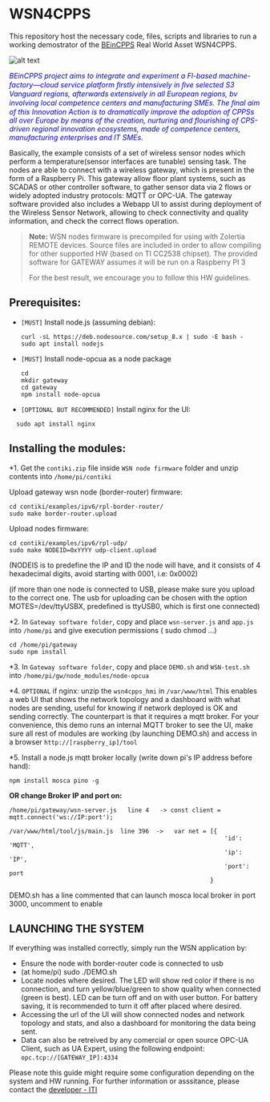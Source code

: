 # WSN4CPPS
 This repository host the necessary code, files, scripts and libraries to run a working demostrator of the [BEinCPPS](http://www.beincpps.eu/) Real World Asset WSN4CPPS. 
 
 ![alt text](https://static.wixstatic.com/media/03d390_8708eaa4f99440b4b59a7242a0ad76ef~mv2.png/v1/fill/w_222,h_42,al_c,q_80,usm_0.66_1.00_0.01/03d390_8708eaa4f99440b4b59a7242a0ad76ef~mv2.webp "Beincpps logo")

<span style="color:blue"> _BEinCPPS project aims to integrate and experiment a Fl-based machine-factory—cloud service platform ﬁrstly intensively in ﬁve selected S3 Vanguard regions, afterwards extensively in all European regions, bv involving local competence centers and manufacturing SMEs. The ﬁnal aim of this Innovation Action is to dramatically improve the adoption of CPPSs all over Europe by means of the creation, nurturing and flourishing of CPS-driven regional innovation ecosystems, made of competence centers, manufacturing
 enterprises and IT SMEs._</span>
 
 Basically, the example consists of a set of wireless sensor nodes which perform a temperature(sensor interfaces are tunable) sensing task. 
 The nodes are able to connect with a wireless gateway, which is present in the form of a Raspberry Pi. This gateway allow floor plant systems, such as 
 SCADAS or other controller software, to gather sensor data via 2 flows or widely adopted industry protocols: MQTT or OPC-UA.
 The gateway software provided also includes a Webapp UI to assist during deployment of the Wireless Sensor Network, allowing to check connectivity and quality information,
 and check the correct flows operation.
 
> **Note:**
> WSN nodes firmware is precompiled for using with Zolertia REMOTE devices. Source files are included in order to allow compiling for other supported HW (based on TI CC2538 chipset).
> The provided software for GATEWAY assumes it will be run on a Raspberry PI 3
>
> For the best result, we encourage you to follow this HW guidelines.

## Prerequisites:

  - `[MUST]` Install node.js (assuming debian):
     ```
     curl -sL https://deb.nodesource.com/setup_8.x | sudo -E bash -
	 sudo apt install nodejs
	 ```
	 
  - `[MUST]` Install node-opcua as a node package
    ```
    cd
    mkdir gateway
    cd gateway
    npm install node-opcua
    ```
	 
  - `[OPTIONAL BUT RECOMMENDED]` Install nginx for the UI:
   ``` 
     sudo apt install nginx
   ```

## Installing the modules:  
*1. Get the `contiki.zip` file inside `WSN node firmware` folder and unzip contents into `/home/pi/contiki`

Upload gateway wsn node (border-router) firmware:   
```
cd contiki/examples/ipv6/rpl-border-router/
sudo make border-router.upload
```
	
Upload nodes firmware: 
```
cd contiki/examples/ipv6/rpl-udp/
sudo make NODEID=0xYYYY udp-client.upload    
```
(NODEIS is to predefine the IP and ID the node will have, and it consists of 4 hexadecimal digits, avoid starting with 0001, i.e: 0x0002)

(if more than one node is connected to USB, please make sure you upload to the correct one. The usb for uploading can be chosen with the option MOTES=/dev/ttyUSBX, predefined is ttyUSB0, which is first one connected)

*2. In `Gateway software folder`, copy and place `wsn-server.js` and `app.js` into `/home/pi`  and give execution permissions ( sudo chmod ...)  

```
cd /home/pi/gateway
sudo npm install
```
															
*3. In `Gateway software folder`, copy and place `DEMO.sh` and `WSN-test.sh` into `/home/pi/gw/node_modules/node-opcua` 

*4. `OPTIONAL` if nginx: unzip the `wsn4cpps_hmi` in `/var/www/html`
   This enables a web UI that shows the network topology and a dashboard with what nodes are sending, useful for knowing if network deployed is OK and sending correctly. The counterpart is that it requires a mqtt broker. For your convenience, this demo runs an internal MQTT broker
   to see the UI, make sure all rest of modules are working (by launching DEMO.sh) and access in a browser  `http://[raspberry_ip]/tool`
	
*5. Install a node.js mqtt broker locally (write down pi's IP address before hand):

```
npm install mosca pino -g
```
__OR change Broker IP and port on:__

```	
/home/pi/gateway/wsn-server.js   line 4   -> const client = mqtt.connect('ws://IP:port');  
	
/var/www/html/tool/js/main.js  line 396  ->   var net = [{
															'id': 'MQTT',
															'ip': 'IP',
															'port': port
														}
```
														
DEMO.sh has a line commented that can launch mosca local broker in port 3000, uncomment to enable
	

## LAUNCHING THE SYSTEM

If everything was installed correctly, simply run the WSN application by:
   - Ensure the node with border-router code is connected to usb
   - (at home/pi) sudo ./DEMO.sh
   - Locate nodes where desired. The LED will show red color if there is no connection, and turn yellow/blue/green to show quality when connected (green is best). LED can be turn off and on with user button. For battery saving, it is recommended to turn it off after placed where desired.
   - Accessing the url of the UI will show connected nodes and network topology and stats, and also a dashboard for monitoring the data being sent.
   - Data can also be retreived by any comercial or open source OPC-UA Client, such as UA Expert, using the following endpoint:
   `opc.tcp://[GATEWAY_IP]:4334`
   
Please note this guide might require some configuration depending on the system and HW running. For further information or asssitance, please contact the [developer - ITI](http://www.iti.es/contacto/)
